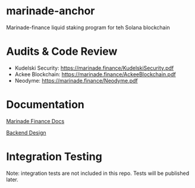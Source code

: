 # marinade-anchor
Marinade-finance liquid staking program for teh Solana blockchain

# Audits & Code Review

* Kudelski Security: https://marinade.finance/KudelskiSecurity.pdf 
* Ackee Blockchain: https://marinade.finance/AckeeBlockchain.pdf
* Neodyme: https://marinade.finance/Neodyme.pdf

# Documentation

[Marinade Finance Docs](https://docs.marinade.finance)

[Backend Design](Docs/Backend-Design.md)

# Integration Testing

Note: integration tests are not included in this repo. Tests will be published later.
